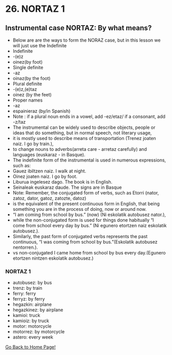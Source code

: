 # 26. NORTAZ 1

## Instrumental case NORTAZ: By what means?

*   Below are are the ways to form the NORAZ case, but in this lesson we will just use the Indefinite
*   Indefinite
*   -(e)z
*   oinez(by foot)
*   Single definite
*   -az
*   oinaz(by the foot)
*   Plural definite
*   -(e)z,(e)taz
*   oinez (by the feet)
*   Proper names
*   -az
*   espainieraz (by/in Spanish)
*   Note : if a plural noun ends in a vowel, add -ez/etaz/ if a consonant, add -z/taz
*   The instrumental can be widely used to describe objects, people or ideas that do something, but in normal speech, not literary usage,
*   it is mostly used to describe means of transportation (Trenez joaten naiz. I go by train.),
*   to change nouns to adverbs(arreta care - arretaz carefully) and languages (euskaraz - in Basque).
*   The indefinite form of the instrumental is used in numerous expressions, such as:
*   Gauez ibiltzen naiz. I walk at night.
*   Oinez joaten naiz. I go by foot.
*   Liburua ingelesez dago. The book is in English.
*   Seinaleak euskaraz daude. The signs are in Basque
*   Note: Remember, the conjugated form of verbs, such as Etorri (nator, zatoz, dator, gatoz, zatozte, datoz)
*   is the equivalent of the present continuous form in English, that being something you are in the process of doing, now or around now.
*   “I am coming from school by bus.” (now) (Ni eskolatik autobusez nator.),
*   while the non-conjugated form is used for things done habitually “I come from school every day by bus.” (Ni egunero etortzen naiz eskolatik autobusez.).
*   Similarly, the past form of conjugated verbs represents the past continuous, “I was coming from school by bus.”(Eskolatik autobusez nentorren.).
*   vs non-conjugated I came home from school by bus every day.(Egunero etortzen nintzen eskolatik autobusez.)

### NORTAZ 1

*   autobusez: by bus
*   trenz: by train
*   ferry: ferry
*   ferryz: by ferry
*   hegazkin: airplane
*   hegazkinez: by airplane
*   kamioi: truck
*   kamioiz: by truck
*   motor: motorcycle
*   motorrez: by motorcycle
*   astero: every week

[ Go Back to Home Page!](..)